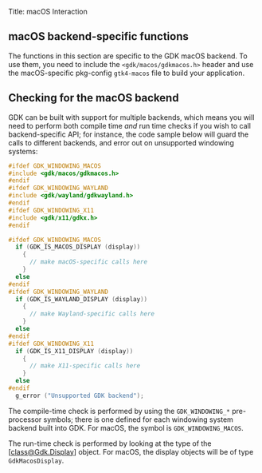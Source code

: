 Title: macOS Interaction

## macOS backend-specific functions

The functions in this section are specific to the GDK macOS backend.
To use them, you need to include the `<gdk/macos/gdkmacos.h>` header and
use the macOS-specific pkg-config `gtk4-macos` file to build your
application.

## Checking for the macOS backend

GDK can be built with support for multiple backends, which means you will
need to perform both compile time *and* run time checks if you wish to call
backend-specific API; for instance, the code sample below will guard the
calls to different backends, and error out on unsupported windowing systems:

```c
#ifdef GDK_WINDOWING_MACOS
#include <gdk/macos/gdkmacos.h>
#endif
#ifdef GDK_WINDOWING_WAYLAND
#include <gdk/wayland/gdkwayland.h>
#endif
#ifdef GDK_WINDOWING_X11
#include <gdk/x11/gdkx.h>
#endif

#ifdef GDK_WINDOWING_MACOS
  if (GDK_IS_MACOS_DISPLAY (display))
    {
      // make macOS-specific calls here
    }
  else
#endif
#ifdef GDK_WINDOWING_WAYLAND
  if (GDK_IS_WAYLAND_DISPLAY (display))
    {
      // make Wayland-specific calls here
    }
  else
#endif
#ifdef GDK_WINDOWING_X11
  if (GDK_IS_X11_DISPLAY (display))
    {
      // make X11-specific calls here
    }
  else
#endif
  g_error ("Unsupported GDK backend");
```

The compile-time check is performed by using the `GDK_WINDOWING_*`
pre-processor symbols; there is one defined for each windowing system
backend built into GDK. For macOS, the symbol is `GDK_WINDOWING_MACOS`.

The run-time check is performed by looking at the type of the
[class@Gdk.Display] object. For macOS, the display objects will be of type
`GdkMacosDisplay`.
